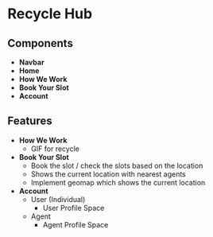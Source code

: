 # Recycle Hub

## Components

- **Navbar**
- **Home**
- **How We Work**
- **Book Your Slot**
- **Account**
## Features
- **How We Work**
   - GIF for recycle
- **Book Your Slot**
  - Book the slot / check the slots based on the location
  - Shows the current location with nearest agents
  - Implement geomap which shows the current location
- **Account**
  - User (Individual)
    - User Profile Space
  - Agent
    - Agent Profile Space
